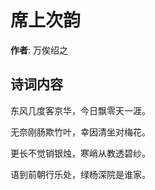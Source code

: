 # 席上次韵

**作者**: 万俟绍之

## 诗词内容

东风几度客京华，今日飘零天一涯。

无奈刚肠欺竹叶，幸因清坐对梅花。

更长不觉销银烛，寒峭从教透碧纱。

语到前朝行乐处，绿杨深院是谁家。

